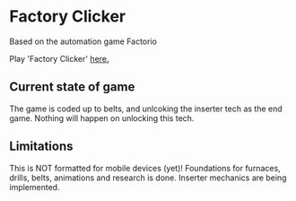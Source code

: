 # Factory Clicker
Based on the automation game Factorio

Play 'Factory Clicker' [here.](https://applewell.xyz/factory_clicker/)

## Current state of game
The game is coded up to belts, and unlcoking the inserter tech as the end game. Nothing will happen on unlocking this tech.

## Limitations

This is NOT formatted for mobile devices (yet)!
Foundations for furnaces, drills, belts, animations and research is done. Inserter mechanics are being implemented.
